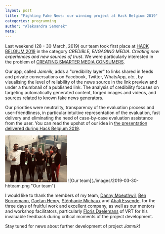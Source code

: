```yaml
---
layout: post
title: "Fighting Fake News: our winning project at Hack Belgium 2019"
categories: programming 
author: "Aleksandra Samonek"
meta: 
---
```



Last weekend (28 - 30 March, 2019) our team took first place at [HACK BELGIUM 2019](https://www.hackbelgium.be) in the category _CREDIBLE, ENGAGING MEDIA. Creating new experiences and new sources of trust_. We were particularly interested in the problem of [CREATING SMARTER MEDIA CONSUMERS](https://www.hackbelgium.be/experiencing-true-media/).

Our app, called _Jamnik_, adds a "credibility layer" to links shared in feeds and private conversations on Facebook, Twitter, WhatsApp, _etc._, by visualising the level of reliability of the news source in the link preview and under a thumbnail of a published link. The analysis of credibility focuses on targeting automatically generated content, forged images and videos, and sources related to known fake news generators.

Our priorities were neutrality, transparency of the evaluation process and user-friendliness, in particular intuitive representation of the evaluation, fast delivery and eliminating the need of case-by-case evaluation assistance from the user. You can read the upshot of our idea in [the presentation delivered during Hack Belgium 2019](https://prezi.com/p/ybpjfpb7guto/hack-belgium-2019/).

<img src="./images/2019-03-30-hbteam.png" alt="Our team" width="200"/>
![Our team](./images/2019-03-30-hbteam.png "Our team")


I would like to thank the members of my team, [Danny Moeuthwil](https://www.linkedin.com/in/danny-moeuthwil-057417100/), [Ben Bornemann](https://www.linkedin.com/in/ben-bornemann-b5898377/), [Gaetan Henry](https://www.linkedin.com/in/gaetan-henry-8ba778132/), [Stéphanie Michaux](https://www.linkedin.com/in/stephanie-michaux/) and [Abali Essende](https://www.linkedin.com/in/abali-essende-59355129/), for the three days of fruitful work and excellent company, as well as our mentors and workshop facilitators, particularly [Floris Daelemans](https://twitter.com/florisdaelemans) of VRT for his invaluable feedback during critical moments of the project development.

Stay tuned for news about further development of project _Jamnik_!

